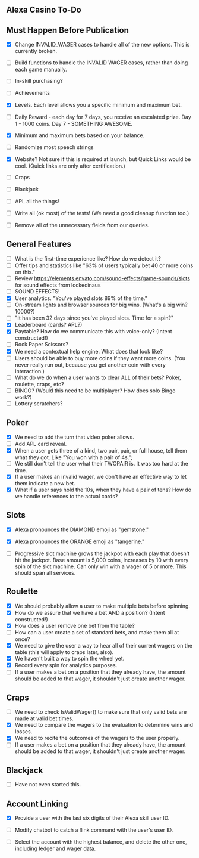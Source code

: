 ## Alexa Casino To-Do

## Must Happen Before Publication
* [x] Change INVALID_WAGER cases to handle all of the new options.  This is currently broken.
* [ ] Build functions to handle the INVALID WAGER cases, rather than doing each game manually. 
* [ ] In-skill purchasing?
* [ ] Achievements
* [x] Levels.  Each level allows you a specific minimum and maximum bet. 
* [ ] Daily Reward - each day for 7 days, you receive an escalated prize.  Day 1 - 1000 coins.  Day 7 - SOMETHING AWESOME.
* [x] Minimum and maximum bets based on your balance.
* [ ] Randomize most speech strings
* [x] Website?  Not sure if this is required at launch, but Quick Links would be cool. (Quick links are only after certification.)
* [ ] Craps
* [ ] Blackjack
* [ ] APL all the things!
* [ ] Write all (ok most) of the tests!  (We need a good cleanup function too.)
* [ ] Remove all of the unnecessary fields from our queries.


## General Features
* [ ] What is the first-time experience like?  How do we detect it?
* [ ] Offer tips and statistics like "63% of users typically bet 40 or more coins on this."
* [ ] Review https://elements.envato.com/sound-effects/game-sounds/slots for sound effects from lockedinaus
* [ ] SOUND EFFECTS!
* [x] User analytics.  "You've played slots 89% of the time."
* [ ] On-stream lights and browser sources for big wins.  (What's a big win? 10000?)
* [ ] "It has been 32 days since you've played slots.  Time for a spin?"
* [x] Leaderboard (cards? APL?)
* [x] Paytable?  How do we communicate this with voice-only? (Intent constructed!)
* [ ] Rock Paper Scissors?
* [x] We need a contextual help engine.  What does that look like?
* [ ] Users should be able to buy more coins if they want more coins.  (You never really run out, because you get another coin with every interaction.)
* [ ] What do we do when a user wants to clear ALL of their bets?  Poker, roulette, craps, etc?
* [ ] BINGO? (Would this need to be multiplayer?  How does solo Bingo work?)
* [ ] Lottery scratchers?

## Poker
* [x] We need to add the turn that video poker allows.
* [ ] Add APL card reveal.
* [x] When a user gets three of a kind, two pair, pair, or full house, tell them what they got.  Like "You won with a pair of 4s.";
* [ ] We still don't tell the user what their TWOPAIR is.  It was too hard at the time.
* [x] If a user makes an invalid wager, we don't have an effective way to let them indicate a new bet.
* [x] What if a user says hold the 10s, when they have a pair of tens?  How do we handle references to the actual cards?

## Slots
* [x] Alexa pronounces the DIAMOND emoji as "gemstone."
* [x] Alexa pronounces the ORANGE emoji as "tangerine."
* [ ] Progressive slot machine grows the jackpot with each play that doesn't hit the jackpot.  Base amount is 5,000 coins, increases by 10 with every spin of the slot machine.  Can only win with a wager of 5 or more.  This should span all services.


## Roulette
* [x] We should probably allow a user to make multiple bets before spinning.
* [x] How do we assure that we have a bet AND a position? (Intent constructed!)
* [x] How does a user remove one bet from the table?
* [ ] How can a user create a set of standard bets, and make them all at once?
* [x] We need to give the user a way to hear all of their current wagers on the table (this will apply to craps later, also).
* [x] We haven't built a way to spin the wheel yet.
* [x] Record every spin for analytics purposes.
* [ ] If a user makes a bet on a position that they already have, the amount should be added to that wager, it shouldn't just create another wager.

## Craps
* [ ] We need to check IsValidWager() to make sure that only valid bets are made at valid bet times.
* [x] We need to compare the wagers to the evaluation to determine wins and losses.
* [x] We need to recite the outcomes of the wagers to the user properly.
* [ ] If a user makes a bet on a position that they already have, the amount should be added to that wager, it shouldn't just create another wager.

## Blackjack
* [ ] Have not even started this. 

## Account Linking
* [x] Provide a user with the last six digits of their Alexa skill user ID.
* [ ] Modify chatbot to catch a !link command with the user's user ID.
* [ ] Select the account with the highest balance, and delete the other one, including ledger and wager data.

